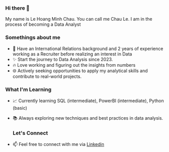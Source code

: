 ### Hi there 👋
My name is Le Hoang Minh Chau. You can call me Chau Le. I am in the process of becoming a Data Analyst

### Somethings about me
- 💼 Have an International Relations background and  2 years of experience working as a Recruiter before realizing an interest in Data 
- ✨ Start the journey to Data Analysis since 2023.
- 🔥 Love working and figuring out the insights from numbers
- 🌐 Actively seeking opportunities to apply my analytical skills and contribute to real-world projects.

### What I'm Learning
- 📈 Currently learning SQL (intermediate), PowerBI (intermediate), Python (basic)
- 📚 Always exploring new techniques and best practices in data analysis.

  ### Let's Connect
- 📫 Feel free to connect with me via [Linkedin](https://www.linkedin.com/in/chau-le-2610/)

